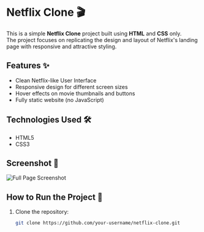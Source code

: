# Netflix Clone 🎬

This is a simple **Netflix Clone** project built using **HTML** and **CSS** only.  
The project focuses on replicating the design and layout of Netflix's landing page with responsive and attractive styling.

## Features ✨

- Clean Netflix-like User Interface
- Responsive design for different screen sizes
- Hover effects on movie thumbnails and buttons
- Fully static website (no JavaScript)

## Technologies Used 🛠️

- HTML5
- CSS3

## Screenshot 📸

![Full Page Screenshot](screenshot.html.png.png)

## How to Run the Project 🚀

1. Clone the repository:
   ```bash
   git clone https://github.com/your-username/netflix-clone.git
   ```
